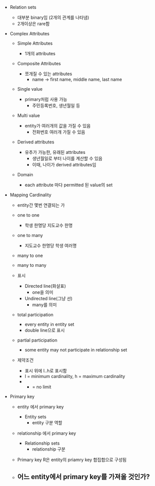 - Relation sets
	- 대부분 binary임 (2개의 관계를 나타냄)
	- 2개이상은 rare함
- Complex Attributes
	- Simple Attributes
		- 1개의 attributes
	- Composite Attributes
		- 쪼개질 수 있는 attributes
			- name -> first name, middle name, last name
	
	- Single value
		- primary처럼 사용 가능
			- 주민등록번호, 생년월일 등
	- Multi value
		- entity가 여러개의 값을 가질 수 있음
			- 전화번호 여러개 가질 수 있음
	
	- Derived attributes
		- 유추가 가능한, 유래된 attributes
			- 생년월일로 부터 나이를 계산할 수 있음
			- 이때, 나이가 derived attributes임
	
	- Domain
		- each attribute 마다 permitted 된 value의 set

- Mapping Cardinality
	- entity간 몇번 연결되는 가
	
	- one to one
		- 학생 한명당 지도교수 한명
	- one to many
		- 지도교수 한명당 학생 여러명
	- many to one
	- many to many

	- 표시
		- Directed line(화살표)
			- one을 의미
		- Undirected line(그냥 선)
			- many를 의미
	
	- total participation
		- every entity in entity set
		- double line으로 표시
	- partial participation
		- some entity may not participate in relationship set
	
	- 제약조건
		- 표시 위에 I..h로 표시함
		- l = minimum cardinality, h = maximum cardinality
		- * = no limit

- Primary key
	- entity 에서 primary key
		- Entity sets
			- entity 구분 역할
	- relationship 에서 primary key
		- Relationship sets
			- relationship 구분
	- Primary key R은 entity의 priamry key 합집합으로 구성됨

	- 어느 entity에서 primary key를 가져올 것인가?
		- 
